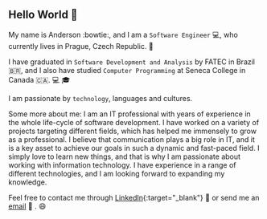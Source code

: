 ## Hello World :wave:

My name is Anderson :bowtie:, and I am a `Software Engineer` 💻, who currently lives in Prague, Czech Republic. :round_pushpin:

I have graduated in `Software Development and Analysis` by FATEC in Brazil 🇧🇷, and I also have studied `Computer Programming` at Seneca College in Canada 🇨🇦. :computer: :mortar_board:

I am passionate by `technology`, languages and cultures. 

Some more about me:
I am an IT professional with years of experience in the whole life-cycle of software development. I have worked on a variety of projects targeting different fields, which has helped me immensely to grow as a professional. I believe that communication plays a big role in IT, and it is a key asset to achieve our goals in such a dynamic and fast-paced field.
I simply love to learn new things, and that is why I am passionate about working with information technology. I have experience in a range of different technologies, and I am looking forward to expanding my knowledge.

Feel free to contact me through [LinkedIn](https://www.linkedin.com/in/upmalagutti/){:target="_blank"} :link: or send me an [email](mailto:upmalagutti@gmail.com) :e-mail: . :smile:
